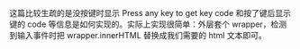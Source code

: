这篇比较生疏的是没按键时显示 Press any key to get key code 和按了键后显示键的 code 等信息是如何实现的。实际上实现很简单：外层套个 wrapper，检测到输入事件时把 wrapper.innerHTML 替换成我们需要的 html 文本即可。
